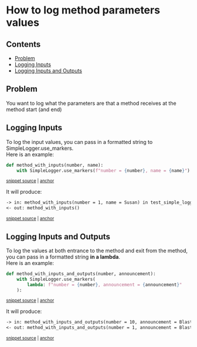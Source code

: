# How to log method parameters values

<!-- toc -->
## Contents

  * [Problem](#problem)
  * [Logging Inputs](#logging-inputs)
  * [Logging Inputs and Outputs](#logging-inputs-and-outputs)<!-- endToc -->

## Problem

You want to log what the parameters are that a method receives at the method start (and end)

## Logging Inputs
To log the input values, you can pass in a formatted string to SimpleLogger.use_markers.  
Here is an example:

<!-- snippet: method_with_inputs -->
<a id='snippet-method_with_inputs'></a>
```py
def method_with_inputs(number, name):
    with SimpleLogger.use_markers(f"number = {number}, name = {name}"):
```
<sup><a href='/tests/test_simple_logger.py#L172-L175' title='Snippet source file'>snippet source</a> | <a href='#snippet-method_with_inputs' title='Start of snippet'>anchor</a></sup>
<!-- endSnippet -->

It will produce:  

<!-- snippet: test_simple_logger.test_markers_with_signature.approved.txt -->
<a id='snippet-test_simple_logger.test_markers_with_signature.approved.txt'></a>
```txt
-> in: method_with_inputs(number = 1, name = Susan) in test_simple_logger
<- out: method_with_inputs()
```
<sup><a href='/tests/approved_files/test_simple_logger.test_markers_with_signature.approved.txt#L1-L2' title='Snippet source file'>snippet source</a> | <a href='#snippet-test_simple_logger.test_markers_with_signature.approved.txt' title='Start of snippet'>anchor</a></sup>
<!-- endSnippet -->

## Logging Inputs and Outputs
To log the values at both entrance to the method and exit from the method, you can pass in a formatted string **in a lambda**.  
Here is an example:

<!-- snippet: method_with_inputs_and_outputs -->
<a id='snippet-method_with_inputs_and_outputs'></a>
```py
def method_with_inputs_and_outputs(number, announcement):
    with SimpleLogger.use_markers(
        lambda: f"number = {number}, announcement = {announcement}"
    ):
```
<sup><a href='/tests/test_simple_logger.py#L185-L190' title='Snippet source file'>snippet source</a> | <a href='#snippet-method_with_inputs_and_outputs' title='Start of snippet'>anchor</a></sup>
<!-- endSnippet -->

It will produce:  

<!-- snippet: test_simple_logger.test_markers_with_signature_in_and_out.approved.txt -->
<a id='snippet-test_simple_logger.test_markers_with_signature_in_and_out.approved.txt'></a>
```txt
-> in: method_with_inputs_and_outputs(number = 10, announcement = Blast off) in test_simple_logger
<- out: method_with_inputs_and_outputs(number = 1, announcement = Blast off)
```
<sup><a href='/tests/approved_files/test_simple_logger.test_markers_with_signature_in_and_out.approved.txt#L1-L2' title='Snippet source file'>snippet source</a> | <a href='#snippet-test_simple_logger.test_markers_with_signature_in_and_out.approved.txt' title='Start of snippet'>anchor</a></sup>
<!-- endSnippet -->
